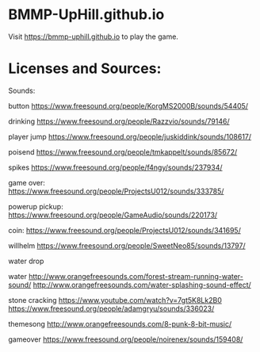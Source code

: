 # BMMP-UpHill.github.io

Visit https://bmmp-uphill.github.io to play the game.

# Licenses and Sources:

Sounds:

button
https://www.freesound.org/people/KorgMS2000B/sounds/54405/

drinking
https://www.freesound.org/people/Razzvio/sounds/79146/

player jump
https://www.freesound.org/people/juskiddink/sounds/108617/

poisend
https://www.freesound.org/people/tmkappelt/sounds/85672/

spikes
https://www.freesound.org/people/f4ngy/sounds/237934/

game over:
https://www.freesound.org/people/ProjectsU012/sounds/333785/

powerup pickup:
https://www.freesound.org/people/GameAudio/sounds/220173/

coin:
https://www.freesound.org/people/ProjectsU012/sounds/341695/

willhelm
https://www.freesound.org/people/SweetNeo85/sounds/13797/

water drop

water
http://www.orangefreesounds.com/forest-stream-running-water-sound/
http://www.orangefreesounds.com/water-splashing-sound-effect/

stone cracking
https://www.youtube.com/watch?v=7gt5K8Lk2B0
https://www.freesound.org/people/adamgryu/sounds/336023/

themesong
http://www.orangefreesounds.com/8-punk-8-bit-music/

gameover
https://www.freesound.org/people/noirenex/sounds/159408/

